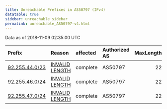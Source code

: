 ```yaml
---
title: Unreachable Prefixes in AS50797 (IPv4)
datatable: true
sidebar: unreachable_sidebar
permalink: unreachable_AS50797-v4.html
---
```


Data as of 2018-11-09 02:35:00 UTC


<div class="datatable-begin"></div>

| Prefix                                                 | Reason                                                                                                   | affected   | Authorized AS   |   MaxLength | Anchor                                         |   unreachable /24s |
|:-------------------------------------------------------|:---------------------------------------------------------------------------------------------------------|:-----------|:----------------|------------:|:-----------------------------------------------|-------------------:|
| [92.255.44.0/23](https://stat.ripe.net/92.255.44.0/23) | [INVALID LENGTH](https://rpki-validator.ripe.net/announcement-preview?asn=AS50797&prefix=92.255.44.0/23) | complete   | AS50797         |          22 | [RIPE](unreachable_RIPE_NCC_RPKI_Root-v4.html) |                  2 |
| [92.255.46.0/24](https://stat.ripe.net/92.255.46.0/24) | [INVALID LENGTH](https://rpki-validator.ripe.net/announcement-preview?asn=AS50797&prefix=92.255.46.0/24) | complete   | AS50797         |          22 | [RIPE](unreachable_RIPE_NCC_RPKI_Root-v4.html) |                  1 |
| [92.255.47.0/24](https://stat.ripe.net/92.255.47.0/24) | [INVALID LENGTH](https://rpki-validator.ripe.net/announcement-preview?asn=AS50797&prefix=92.255.47.0/24) | complete   | AS50797         |          22 | [RIPE](unreachable_RIPE_NCC_RPKI_Root-v4.html) |                  1 |

<div class="datatable-end"></div>